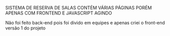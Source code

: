 SISTEMA DE RESERVA DE SALAS CONTÉM VÁRIAS PÁGINAS PORÉM APENAS COM FRONTEND E JAVASCRIPT AGINDO

Não foi feito back-end pois foi divido em equipes e apenas criei o front-end versão 1 do projeto